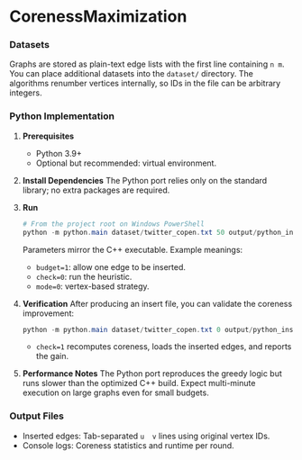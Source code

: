 # CorenessMaximization

### Datasets
Graphs are stored as plain-text edge lists with the first line containing `n m`. You can place additional datasets into the `dataset/` directory. The algorithms renumber vertices internally, so IDs in the file can be arbitrary integers.

### Python Implementation
1. **Prerequisites**
   - Python 3.9+
   - Optional but recommended: virtual environment.

2. **Install Dependencies**
   The Python port relies only on the standard library; no extra packages are required.

3. **Run**
   ```powershell
   # From the project root on Windows PowerShell
   python -m python.main dataset/twitter_copen.txt 50 output/python_insert_b50_mode2.txt 0 2
   ```
   Parameters mirror the C++ executable. Example meanings:
   - `budget=1`: allow one edge to be inserted.
   - `check=0`: run the heuristic.
   - `mode=0`: vertex-based strategy.

4. **Verification**
   After producing an insert file, you can validate the coreness improvement:
   ```powershell
   python -m python.main dataset/twitter_copen.txt 0 output/python_insert.txt 1 0
   ```
   - `check=1` recomputes coreness, loads the inserted edges, and reports the gain.

5. **Performance Notes**
   The Python port reproduces the greedy logic but runs slower than the optimized C++ build. Expect multi-minute execution on large graphs even for small budgets.

### Output Files
- Inserted edges: Tab-separated `u	v` lines using original vertex IDs.
- Console logs: Coreness statistics and runtime per round.

